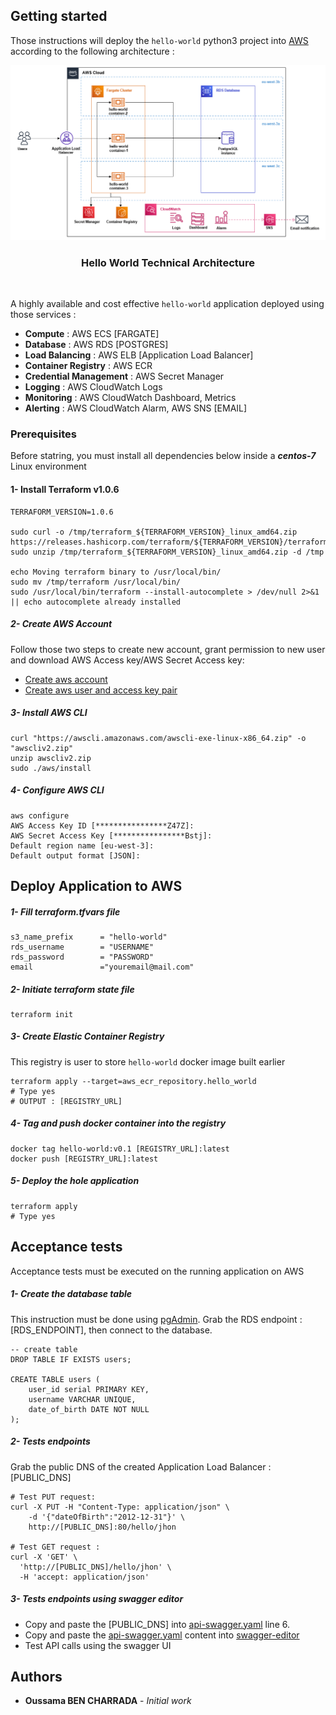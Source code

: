 ## Getting started

Those instructions will deploy the `hello-world` python3 project into [AWS](https://docs.aws.amazon.com/) according to the following architecture :
<br/>
<div align="center">
  <a>
    <img src="../images/aws-deploy.png" alt="Archi">
  </a>

 <h3 align="center">Hello World Technical Architecture</h3>
</div>
</br>

A highly available and cost effective `hello-world` application deployed using those services :
* **Compute** : AWS ECS [FARGATE]
* **Database** : AWS RDS [POSTGRES]
* **Load Balancing** : AWS ELB [Application Load Balancer]
* **Container Registry** : AWS ECR
* **Credential Management** : AWS Secret Manager
* **Logging** : AWS CloudWatch Logs
* **Monitoring** :  AWS CloudWatch Dashboard, Metrics
* **Alerting** : AWS CloudWatch Alarm, AWS SNS [EMAIL]
    

### Prerequisites

Before statring, you must install all dependencies below inside a ***centos-7*** Linux environment

#### 1- Install Terraform v1.0.6
```
TERRAFORM_VERSION=1.0.6

sudo curl -o /tmp/terraform_${TERRAFORM_VERSION}_linux_amd64.zip https://releases.hashicorp.com/terraform/${TERRAFORM_VERSION}/terraform_${TERRAFORM_VERSION}_linux_amd64.zip
sudo unzip /tmp/terraform_${TERRAFORM_VERSION}_linux_amd64.zip -d /tmp

echo Moving terraform binary to /usr/local/bin/
sudo mv /tmp/terraform /usr/local/bin/
sudo /usr/local/bin/terraform --install-autocomplete > /dev/null 2>&1 || echo autocomplete already installed
```

##### 2- Create AWS Account
Follow those two steps to create new account, grant permission to new user and download AWS Access key/AWS Secret Access key:
* [Create aws account](https://aws.amazon.com/premiumsupport/knowledge-center/create-and-activate-aws-account/)
* [Create aws user and access key pair](https://aws.amazon.com/premiumsupport/knowledge-center/create-access-key/)

##### 3- Install AWS CLI
```
curl "https://awscli.amazonaws.com/awscli-exe-linux-x86_64.zip" -o "awscliv2.zip"
unzip awscliv2.zip
sudo ./aws/install
```

##### 4- Configure AWS CLI

```
aws configure 
AWS Access Key ID [****************Z47Z]:
AWS Secret Access Key [****************Bstj]:
Default region name [eu-west-3]:
Default output format [JSON]:
```

## Deploy Application to AWS

##### 1- Fill terraform.tfvars file
```
s3_name_prefix      = "hello-world"
rds_username        = "USERNAME"
rds_password        = "PASSWORD"
email               ="youremail@mail.com"
```

##### 2- Initiate terraform state file
```
terraform init
```

##### 3- Create Elastic Container Registry
This registry is user to store `hello-world` docker image built earlier
```
terraform apply --target=aws_ecr_repository.hello_world
# Type yes
# OUTPUT : [REGISTRY_URL] 
```
##### 4- Tag and push docker container into the registry
```
docker tag hello-world:v0.1 [REGISTRY_URL]:latest
docker push [REGISTRY_URL]:latest
```

##### 5- Deploy the hole application
```
terraform apply
# Type yes
```

## Acceptance tests
Acceptance tests must be executed on the running application on AWS

##### 1- Create the database table
This instruction must be done using [pgAdmin](https://www.pgadmin.org/).
Grab the RDS endpoint : [RDS_ENDPOINT], then connect to the database.
```
-- create table
DROP TABLE IF EXISTS users;

CREATE TABLE users (
	user_id serial PRIMARY KEY,
	username VARCHAR UNIQUE,
	date_of_birth DATE NOT NULL
);
```

##### 2- Tests endpoints
Grab the public DNS of the created Application Load Balancer : [PUBLIC_DNS]
```
# Test PUT request:
curl -X PUT -H "Content-Type: application/json" \
    -d '{"dateOfBirth":"2012-12-31"}' \ 
    http://[PUBLIC_DNS]:80/hello/jhon

# Test GET request :
curl -X 'GET' \
  'http://[PUBLIC_DNS]/hello/jhon' \
  -H 'accept: application/json'
```
##### 3- Tests endpoints using swagger editor 
* Copy and paste the [PUBLIC_DNS] into [api-swagger.yaml](https://github.com/Oussama-bch/hello-world/blob/main/swagger/api-swagger.yaml) line 6.
* Copy and paste the [api-swagger.yaml](https://github.com/Oussama-bch/hello-world/blob/main/swagger/api-swagger.yaml) content into [swagger-editor](https://editor.swagger.io/#)
* Test API calls using the swagger UI
## Authors

* **Oussama BEN CHARRADA** - *Initial work*
